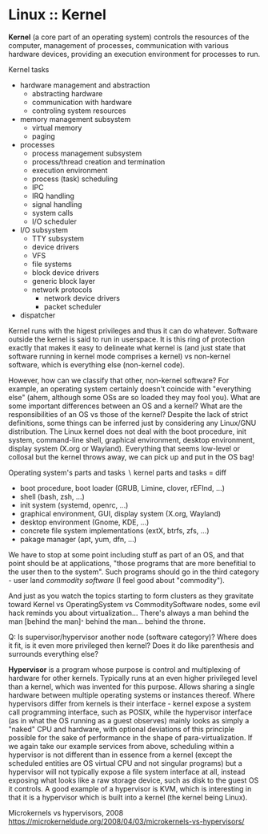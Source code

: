 # Linux :: Kernel

**Kernel** (a core part of an operating system) controls the resources of the computer, management of processes, communication with various hardware devices, providing an execution environment for processes to run. 

Kernel tasks
- hardware management and abstraction
  - abstracting hardware
  - communication with hardware
  - controling system resources
- memory management subsystem
  - virtual memory
  - paging
- processes
  - process management subsystem
  - process/thread creation and termination
  - execution environment
  - process (task) scheduling
  - IPC
  - IRQ handling
  - signal handling
  - system calls
  - I/O scheduler
- I/O subsystem
  - TTY subsystem
  - device drivers
  - VFS
  - file systems
  - block device drivers
  - generic block layer
  - network protocols
    - network device drivers
    - packet scheduler
- dispatcher


Kernel runs with the higest privileges and thus it can do whatever. Software outside the kernel is said to run in userspace. It is this ring of protection exactly that makes it easy to delineate what kernel is (and just state that software running in kernel mode comprises a kernel) vs non-kernel software, which is everything else (non-kernel code).

However, how can we classify that other, non-kernel software? For example, an operating system certainly doesn't coincide with "everything else" (ahem, although some OSs are so loaded they may fool you). What are some important differences between an OS and a kernel? What are the responsibilities of an OS vs those of the kernel? Despite the lack of strict definitions, some things can be inferred just by considering any Linux/GNU distribution. The Linux kernel does not deal with the boot procedure, init system, command-line shell, graphical environment, desktop environment, display system (X.org or Wayland). Everything that seems low-level or collosal but the kernel throws away, we can pick up and put in the OS bag!

Operating system's parts and tasks ∖ kernel parts and tasks = diff
- boot procedure, boot loader (GRUB, Limine, clover, rEFInd, …)
- shell (bash, zsh, …)
- init system (systemd, openrc, …)
- graphical environment, GUI, display system (X.org, Wayland)
- desktop environment (Gnome, KDE, …)
- concrete file system implementations (extX, btrfs, zfs, …)
- pakage manager (apt, yum, dfn, …)

We have to stop at some point including stuff as part of an OS, and that point should be at applications, "those programs that are more benefitial to the user then to the system". Such programs should go in the third category - user land *commodity software* (I feel good about "commodity").

And just as you watch the topics starting to form clusters as they gravitate toward Kernel vs OperatingSystem vs CommoditySoftware nodes, some evil hack reminds you about virtualization… There's always a man behind the man [behind the man]ᐩ behind the man… behind the throne.

Q: Is supervisor/hypervisor another node (software category)? Where does it fit, is it even more privileged then kernel? Does it do like parenthesis and surrounds everything else?

**Hypervisor** is a program whose purpose is control and multiplexing of hardware for other kernels. Typically runs at an even higher privileged level than a kernel, which was invented for this purpose. Allows sharing a single hardware between multiple operating systems or instances thereof. Where hypervisors differ from kernels is their interface - kernel expose a system call programming interface, such as POSIX, while the hypervisor interface (as in what the OS running as a guest observes) mainly looks as simply a "naked" CPU and hardware, with optional deviations of this principle possible for the sake of performance in the shape of para-virtualization. If we again take our example services from above, scheduling within a hypervisor is not different than in essence from a kernel (except the scheduled entities are OS virtual CPU and not singular programs) but a hypervisor will not typically expose a file system interface at all, instead exposing what looks like a raw storage device, such as disk to the guest OS it controls. A good example of a hypervisor is KVM, which is interesting in that it is a hypervisor which is built into a kernel (the kernel being Linux).

Microkernels vs hypervisors, 2008
https://microkerneldude.org/2008/04/03/microkernels-vs-hypervisors/
